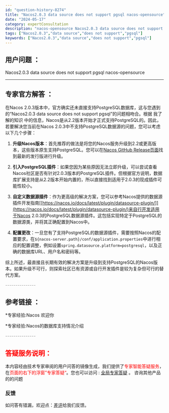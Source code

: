 ```yaml
---
id: "question-history-8274"
title: "Nacos2.0.3 data source does not support pgsql nacos-opensource"
date: "2024-05-17"
category: expertConsultation
description: "nacos-opensource Nacos2.0.3 data source does not support pgsql"
tags: ["Nacos2.0.3","data source","does not support","pgsql"]
keywords: ["Nacos2.0.3","data source","does not support","pgsql"]
---
```


## 用户问题 ： 
 Nacos2.0.3 data source does not support pgsql nacos-opensource 

---------------
## 专家官方解答 ：

在Nacos 2.0.3版本中，官方确实还未直接支持PostgreSQL数据库，这与您遇到的“Nacos2.0.3 data source does not support pgsql”的问题相吻合。根据 我了解的知识 中的信息，Nacos是从2.2版本开始才正式支持PostgreSQL的。因此，若要解决您当前在Nacos 2.0.3中不支持PostgreSQL数据源的问题，您可以考虑以下几个步骤：

1. **升级Nacos版本**：首先推荐的做法是将您的Nacos服务升级到2.2或更高版本，这些版本原生支持PostgreSQL。您可以在[Nacos GitHub Release页面](https://github.com/alibaba/nacos/releases)找到最新的发行版进行升级。

2. **引入PostgreSQL插件**：如果您因为某些原因无法立即升级，可以尝试查看Nacos社区是否有针对2.0.3版本的PostgreSQL插件。但根据官方说明，数据库扩展支持是从2.2版本开始内置的，所以直接找到适用于2.0.3的现成插件可能性较小。

3. **自定义数据源插件**：作为更高级的解决方案，您可以参考Nacos提供的数据源插件开发指南[[https://nacos.io/docs/latest/plugin/datasource-plugin/]](https://nacos.io/docs/latest/plugin/datasource-plugin/)来自行开发适用于Nacos 2.0.3的PostgreSQL数据源插件。这包括实现特定于PostgreSQL的数据源类，并将其正确配置到Nacos中。

4. **配置更改**：一旦您有了支持PostgreSQL的数据源插件，需要按照Nacos的配置要求，在`${nacos-server.path}/conf/application.properties`中进行相应的配置调整，例如设置`spring.datasource.platform=postgresql`，以及正确的数据库URL、用户名和密码等。

综上所述，最直接且长期有效的解决方案是升级到支持PostgreSQL的Nacos版本。如果升级不可行，则探索社区已有资源或自行开发插件是较为复杂但可行的替代方案。


<font color="#949494">---------------</font> 


## 参考链接 ：

*专家经验:Nacos 欢迎你 
 
 *专家经验:Nacos的数据库支持情况介绍 


 <font color="#949494">---------------</font> 
 


## <font color="#FF0000">答疑服务说明：</font> 

本内容经由技术专家审阅的用户问答的镜像生成，我们提供了<font color="#FF0000">专家智能答疑服务</font>，在<font color="#FF0000">页面的右下的浮窗”专家答疑“</font>。您也可以访问 : [全局专家答疑](https://opensource.alibaba.com/chatBot) 。 咨询其他产品的的问题

### 反馈
如问答有错漏，欢迎点：[差评](https://ai.nacos.io/user/feedbackByEnhancerGradePOJOID?enhancerGradePOJOId=13620)给我们反馈。
